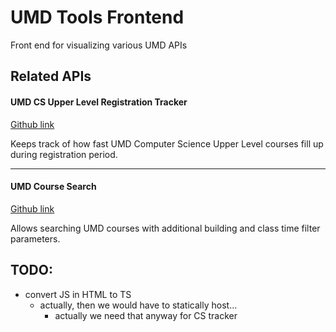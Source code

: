 # UMD Tools Frontend

Front end for visualizing various UMD APIs

## Related APIs

#### UMD CS Upper Level Registration Tracker

[Github link](https://github.com/ChristianNguyendinh/cs-upper-level-registration-stats)

Keeps track of how fast UMD Computer Science Upper Level courses fill up during registration period.

<hr />

#### UMD Course Search

[Github link](https://github.com/ChristianNguyendinh/cs-upper-level-registration-stats)

Allows searching UMD courses with additional building and class time filter parameters.

## TODO:
- convert JS in HTML to TS
    - actually, then we would have to statically host...
        - actually we need that anyway for CS tracker
